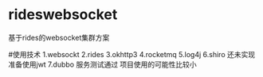# rideswebsocket
基于rides的websocket集群方案

#使用技术
1.websockt 
2.rides
3.okhttp3
4.rocketmq
5.log4j
6.shiro 还未实现 准备使用jwt
7.dubbo 服务测试通过 项目使用的可能性比较小
